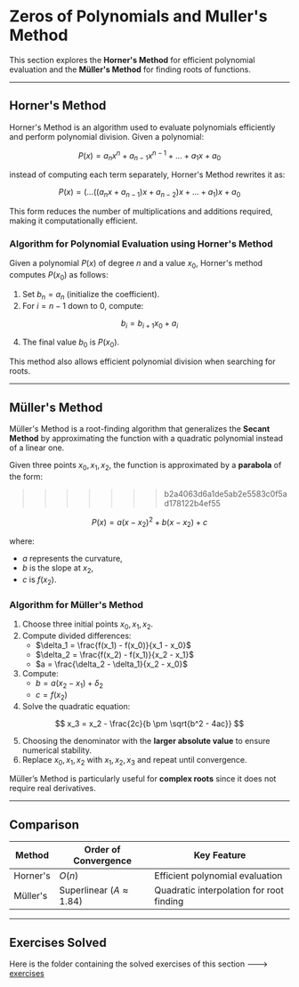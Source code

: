 # **Zeros of Polynomials and Muller's Method** 

This section explores the **Horner's Method** for efficient polynomial evaluation and the **Müller's Method** for finding roots of functions.  

---

## **Horner's Method**  

Horner's Method is an algorithm used to evaluate polynomials efficiently and perform polynomial division. Given a polynomial:  

$$
P(x) = a_n x^n + a_{n-1} x^{n-1} + \dots + a_1 x + a_0
$$

instead of computing each term separately, Horner's Method rewrites it as:  

$$
P(x) = (...((a_n x + a_{n-1})x + a_{n-2})x + \dots + a_1)x + a_0
$$

This form reduces the number of multiplications and additions required, making it computationally efficient.  

### **Algorithm for Polynomial Evaluation using Horner's Method**  
Given a polynomial $P(x)$ of degree $n$ and a value $x_0$, Horner's method computes $P(x_0)$ as follows:  

1. Set $b_n = a_n$ (initialize the coefficient).  
2. For $i = n-1$ down to $0$, compute:  

$$
   b_i = b_{i+1} x_0 + a_i
$$

4. The final value $b_0$ is $P(x_0)$.  

This method also allows efficient polynomial division when searching for roots.  

---

## **Müller's Method**  

Müller's Method is a root-finding algorithm that generalizes the **Secant Method** by approximating the function with a quadratic polynomial instead of a linear one.  


Given three points $x_0, x_1, x_2$, the function is approximated by a **parabola** of the form:  
>>>>>>> b2a4063d6a1de5ab2e5583c0f5ad178122b4ef55

$$
P(x) = a(x - x_2)^2 + b(x - x_2) + c
$$

where:
- $a$ represents the curvature,
- $b$ is the slope at $x_2$,
- $c$ is $f(x_2)$.  

### **Algorithm for Müller's Method**  
1. Choose three initial points $x_0, x_1, x_2$.  
2. Compute divided differences:
   - $\delta_1 = \frac{f(x_1) - f(x_0)}{x_1 - x_0}$
   - $\delta_2 = \frac{f(x_2) - f(x_1)}{x_2 - x_1}$
   - $a = \frac{\delta_2 - \delta_1}{x_2 - x_0}$  
3. Compute:
   - $b = a(x_2 - x_1) + \delta_2$  
   - $c = f(x_2)$  
4. Solve the quadratic equation:
   
$$
   x_3 = x_2 - \frac{2c}{b \pm \sqrt{b^2 - 4ac}}
$$

5. Choosing the denominator with the **larger absolute value** to ensure numerical stability.  
6. Replace $x_0, x_1, x_2$ with $x_1, x_2, x_3$ and repeat until convergence.  

Müller’s Method is particularly useful for **complex roots** since it does not require real derivatives.  

---

## **Comparison**
| Method      | Order of Convergence | Key Feature |
|------------|---------------------|-------------|
| Horner's   | $O(n)$           | Efficient polynomial evaluation |
| Müller's   | Superlinear ($A \approx 1.84$) | Quadratic interpolation for root finding |

---

## **Exercises Solved**  

Here is the folder containing the solved exercises of this section ---> [exercises](exercises/)
